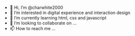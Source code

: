 - 👋 Hi, I’m @charwhite2000
- 👀 I’m interested in digital experience and interaction design
- 🌱 I’m currently learning html, css and javascript
- 💞️ I’m looking to collaborate on ...
- 📫 How to reach me ...

<!---
charwhite2000/charwhite2000 is a ✨ special ✨ repository because its `README.md` (this file) appears on your GitHub profile.
You can click the Preview link to take a look at your changes.
--->
